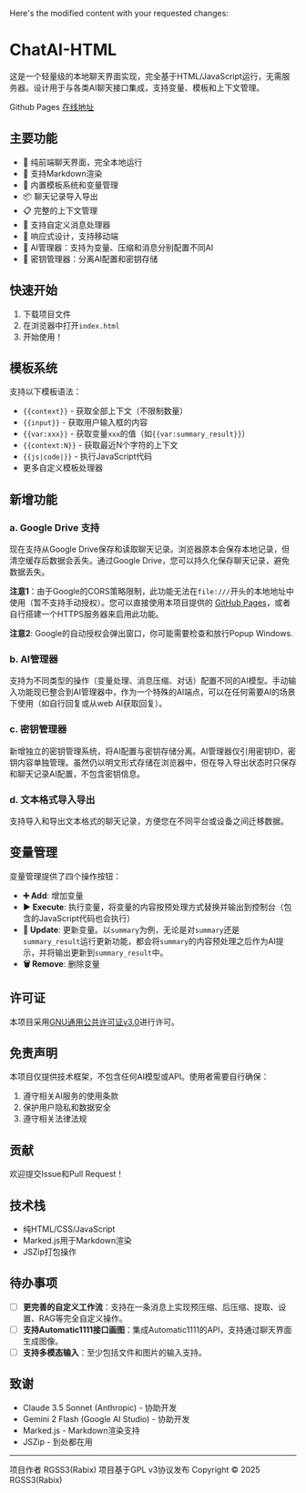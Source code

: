 Here's the modified content with your requested changes:

# ChatAI-HTML

这是一个轻量级的本地聊天界面实现，完全基于HTML/JavaScript运行，无需服务器。设计用于与各类AI聊天接口集成，支持变量、模板和上下文管理。

Github Pages [在线地址](https://rgss3.github.io/ChatAI-HTML)

## 主要功能

- 💬 纯前端聊天界面，完全本地运行
- 📝 支持Markdown渲染
- 🔄 内置模板系统和变量管理
- 📦 聊天记录导入导出
- 📋 完整的上下文管理
- 🎨 支持自定义消息处理器
- 📱 响应式设计，支持移动端
- 🤖 AI管理器：支持为变量、压缩和消息分别配置不同AI
- 🔑 密钥管理器：分离AI配置和密钥存储

## 快速开始

1. 下载项目文件
2. 在浏览器中打开`index.html`
3. 开始使用！

## 模板系统

支持以下模板语法：
- `{{context}}` - 获取全部上下文（不限制数量）
- `{{input}}` - 获取用户输入框的内容
- `{{var:xxx}}` - 获取变量`xxx`的值（如`{{var:summary_result}}`）
- `{{context:N}}` - 获取最近N个字符的上下文
- `{{js|code|}}` - 执行JavaScript代码
- 更多自定义模板处理器

## 新增功能

### a. Google Drive 支持  
现在支持从Google Drive保存和读取聊天记录。浏览器原本会保存本地记录，但清空缓存后数据会丢失。通过Google Drive，您可以持久化保存聊天记录，避免数据丢失。  

**注意1**：由于Google的CORS策略限制，此功能无法在`file:///`开头的本地地址中使用（暂不支持手动授权）。您可以直接使用本项目提供的 [GitHub Pages](https://rgss3.github.io/ChatAI-HTML)，或者自行搭建一个HTTPS服务器来启用此功能。

**注意2**: Google的自动授权会弹出窗口，你可能需要检查和放行Popup Windows.

### b. AI管理器
支持为不同类型的操作（变量处理、消息压缩、对话）配置不同的AI模型。手动输入功能现已整合到AI管理器中，作为一个特殊的AI端点，可以在任何需要AI的场景下使用（如自行回复或从web AI获取回复）。

### c. 密钥管理器
新增独立的密钥管理系统，将AI配置与密钥存储分离。AI管理器仅引用密钥ID，密钥内容单独管理。虽然仍以明文形式存储在浏览器中，但在导入导出状态时只保存和聊天记录AI配置，不包含密钥信息。

### d. 文本格式导入导出
支持导入和导出文本格式的聊天记录，方便您在不同平台或设备之间迁移数据。

## 变量管理

变量管理提供了四个操作按钮：

- **➕ Add**: 增加变量
- **▶️ Execute**: 执行变量，将变量的内容按预处理方式替换并输出到控制台（包含的JavaScript代码也会执行）
- **🔄 Update**: 更新变量。以`summary`为例，无论是对`summary`还是`summary_result`运行更新功能，都会将`summary`的内容预处理之后作为AI提示，并将输出更新到`summary_result`中。
- **🗑️ Remove**: 删除变量

## 许可证

本项目采用[GNU通用公共许可证v3.0](https://www.gnu.org/licenses/gpl-3.0.html)进行许可。

## 免责声明

本项目仅提供技术框架，不包含任何AI模型或API。使用者需要自行确保：
1. 遵守相关AI服务的使用条款
2. 保护用户隐私和数据安全
3. 遵守相关法律法规

## 贡献

欢迎提交Issue和Pull Request！

## 技术栈

- 纯HTML/CSS/JavaScript
- Marked.js用于Markdown渲染
- JSZip打包操作


## 待办事项

- [ ] **更完善的自定义工作流**：支持在一条消息上实现预压缩、后压缩、提取、设置、RAG等完全自定义操作。
- [ ] **支持Automatic1111接口画图**：集成Automatic1111的API，支持通过聊天界面生成图像。
- [ ] **支持多模态输入**：至少包括文件和图片的输入支持。

## 致谢

- Claude 3.5 Sonnet (Anthropic) - 协助开发
- Gemini 2 Flash (Google AI Studio) - 协助开发
- Marked.js - Markdown渲染支持
- JSZip - 到处都在用

---

项目作者 RGSS3(Rabix)
项目基于GPL v3协议发布
Copyright © 2025 RGSS3(Rabix)
